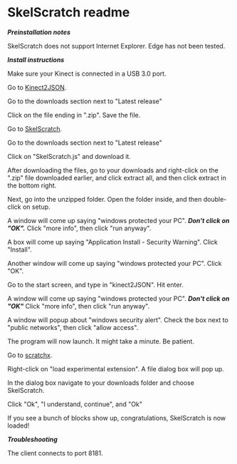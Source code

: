 # SkelScratch readme

***Preinstallation notes***

SkelScratch does not support Internet Explorer. Edge has not been tested.

***Install instructions***

Make sure your Kinect is connected in a USB 3.0 port.

Go to <a href="https://github.com/visor841/Kinect2JSON/releases" target="_blank">Kinect2JSON</a>.

Go to the downloads section next to "Latest release"

Click on the file ending in ".zip". Save the file.

Go to <a href="https://github.com/visor841/SkelScratch/releases" target="_blank">SkelScratch</a>.

Go to the downloads section next to "Latest release"

Click on "SkelScratch.js" and download it.

After downloading the files, go to your downloads and right-click on the ".zip" file downloaded earlier, and click extract all, and then click extract in the bottom right.

Next, go into the unzipped folder. Open the  folder inside, and then double-click on setup.

A window will come up saying "windows protected your PC". ***Don't click on "OK".*** Click "more info", then click "run anyway".

A box will come up saying "Application Install - Security Warning". Click "Install".

Another window will come up saying "windows protected your PC". Click "OK".

Go to the start screen, and type in "kinect2JSON". Hit enter.

A window will come up saying "windows protected your PC". ***Don't click on "OK"*** Click "more info", then click "run anyway".

A window will popup about "windows security alert". Check the box next to "public networks", then click "allow access".

The program will now launch.  It might take a minute. Be patient.

Go to <a href="http://www.scratchx.org/#scratch" target="_blank">scratchx</a>.

Right-click on "load experimental extension". A file dialog box will pop up.

In the dialog box navigate to your downloads folder and choose SkelScratch.

Click "Ok", "I understand, continue", and "Ok"

If you see a bunch of blocks show up, congratulations, SkelScratch is now loaded!

***Troubleshooting***

The client connects to port 8181.